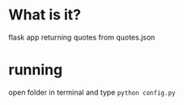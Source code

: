 # What is it?
flask app returning quotes from quotes.json

# running
open folder in terminal and type
`python config.py`
